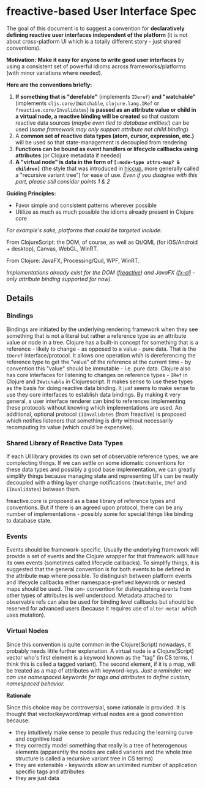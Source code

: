 # freactive-based User Interface Spec

The goal of this document is to suggest a convention for **declaratively defining reactive user interfaces independent of the platform** (it is not about cross-platform UI which is a totally different story - just shared conventions).

**Motivation:** **Make it easy for anyone to write good user interfaces** by using a consistent set of powerful idioms across frameworks/platforms (with minor variations where needed).

**Here are the conventions briefly:**

1. **If something that is "derefable"** (implements `IDeref`) **and "watchable"** (implements `cljs.core/IWatchable`, `clojure.lang.IRef` or `freactive.core/Invalidates`) **is passed as an attribute value or child in a virtual node, a reactive binding will be created** so that custom reactive data sources (*maybe even tied to database entities!*) can be used (*some framework may only support attribute not child binding*)
2. A **common set of reactive data types (atom, cursor, expression, etc.)** will be used so that state-management is decoupled from rendering
3. **Functions can be bound as event handlers or lifecycle callbacks using attributes** (or Clojure metadata if needed)
4. **A "virtual node" is data in the form of `[:node-type attrs-map? & children]`** (the style that was introduced in [hiccup][hiccup], more generally called a "recursive variant tree") for ease of use. *Even if you disagree with this part, please still consider points 1 & 2*

**Guiding Principles:**
* Favor simple and consistent patterns wherever possible
* Utilize as much as much possible the idioms already present in Clojure core

*For example's sake, platforms that could be targeted include:*

From ClojureScript: the DOM, of course, as well as Qt/QML (for iOS/Android + desktop), Canvas, WebGL, WinRT.

From Clojure: JavaFX, Processing/Quil, WPF, WinRT.

*Implementations already exist for the DOM ([freactive][freactive]) and JavaFX ([fx-clj][fx-clj] - only attribute binding supported for now).*

## Details

### Bindings

Bindings are initiated by the underlying rendering framework when they see something that is not a literal but rather a reference type as an attribute value or node in a tree. Clojure has a built-in concept for something that is a reference - likely to change - as opposed to a value - pure data. That is the `IDeref` interface/protocol. It allows one operation whih is dereferencing the reference type to get the "value" of the reference at the current time - by convention this "value" should be immutable - i.e. pure data. Clojure also has core interfaces for listening to changes on reference types - `IRef` in Clojure and `IWatchable` in Clojurescript. It makes sense to use these types as the basis for doing reactive data binding. It just seems to make sense to use they core interfaces to establish data bindings. By making it very general, a user interface renderer can bind to references implementing these protocols without knowing which implementations are used. An additional, optional protocol `IIInvalidates` (from freactive) is proposed which notifies listeners that something is dirty without necessarily recomputing its value (which could be expensive).

### Shared Library of Reactive Data Types

If each UI library provides its own set of observable reference types, we are complecting things. If we can settle on some idiomatic conventions for these data types and possibly a good base implementation, we can greatly simplify things because managing state and representing UI's can be neatly decoupled with a thing layer change notifications (`IWatchable`, `IRef` and `IInvalidates`) between them.

freactive.core is proposed as a base library of reference types and conventions. But if there is an agreed upon protocol, there can be any number of implementations - possibly some for special things like binding to database state.

### Events

Events should be framework-specific. Usually the underlying framework will provide a set of events and the Clojure wrapper for that framework will have its own events (sometimes called lifecycle callbacks). To simplify things, it is suggested that the general convention is for both events to be defined in the attribute map where possible. To distinguish between platform events and lifecycle callbacks either namespace-prefixed keywords or nested maps should be used. The :on- convention for distinguishing events from other types of attributes is well understood. Metadata attached to observable refs can also be used for binding level callbacks but should be reserved for advanced users (because it requires use of `alter-meta!` which uses mutation).

### Virtual Nodes

Since this convention is quite common in the Clojure(Script) nowadays, it probably needs little further explanation. A virtual node is a Clojure(Script) vector who's first element is a keyword known as the "tag" (in CS terms, I think this is called a tagged variant). The second element, if it is a map, will be treated as a map of attributes with keyword-keys. *Just a reminder: we can use namespaced keywords for tags and attributes to define custom, namespaced behavior.*

**Rationale**

Since this choice may be controversial, some rationale is provided. It is thought that vector/keyword/map virtual nodes are a good convention because:

* they intuitively make sense to people thus reducing the learning curve and cognitive load
* they correctly model something that really is a tree of heterogenous elements (apparently the nodes are called variants and the whole tree structure is called a recursive variant tree in CS terms)
* they are extensible - keywords allow an unlimited number of application specific tags and attributes
* they are just data

[freactive]: https://github.com/aaronc/freactive
[fx-clj]: https://github.com/aaronc/fx-clj
[hiccup]: https://github.com/weavejester/hiccup
